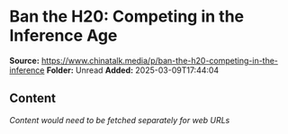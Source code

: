 # Ban the H20: Competing in the Inference Age

**Source:** https://www.chinatalk.media/p/ban-the-h20-competing-in-the-inference
**Folder:** Unread
**Added:** 2025-03-09T17:44:04




## Content
*Content would need to be fetched separately for web URLs*
